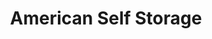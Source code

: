 ---
title: "American Self Storage"
url: /dothan/american-self-storage-ross-clark-circle/
shop: Mieten
---